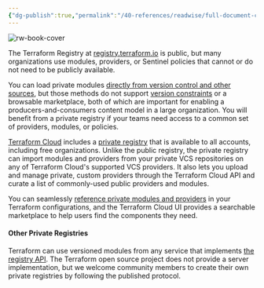 ```yaml
---
{"dg-publish":true,"permalink":"/40-references/readwise/full-document-contents/terraform-cloud-private-registry/","tags":["rw/articles"]}
---
```


![rw-book-cover](https://developer.hashicorp.com/og-image/terraform.jpg)

The Terraform Registry at [registry.terraform.io](https://registry.terraform.io) is public, but many organizations use modules, providers, or Sentinel policies that cannot or do not need to be publicly available.

You can load private modules [directly from version control and other sources](https://developer.hashicorp.com/terraform/language/modules/sources), but those methods do not support [version constraints](https://developer.hashicorp.com/terraform/language/modules/syntax#version) or a browsable marketplace, both of which are important for enabling a producers-and-consumers content model in a large organization. You will benefit from a private registry if your teams need access to a common set of providers, modules, or policies.

[Terraform Cloud](https://www.hashicorp.com/products/terraform) includes a [private registry](https://developer.hashicorp.com/terraform/cloud-docs/registry) that is available to all accounts, including free organizations. Unlike the public registry, the private registry can import modules and providers from your private VCS repositories on any of Terraform Cloud's supported VCS providers. It also lets you upload and manage private, custom providers through the Terraform Cloud API and curate a list of commonly-used public providers and modules.

You can seamlessly [reference private modules and providers](https://developer.hashicorp.com/terraform/cloud-docs/registry/using) in your Terraform configurations, and the Terraform Cloud UI provides a searchable marketplace to help users find the components they need.

#### Other Private Registries

Terraform can use versioned modules from any service that implements [the registry API](https://developer.hashicorp.com/terraform/registry/api-docs). The Terraform open source project does not provide a server implementation, but we welcome community members to create their own private registries by following the published protocol.
